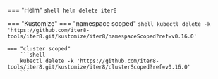 === "Helm"
    ```shell
    helm delete iter8
    ```
    
=== "Kustomize"
    === "namespace scoped"
        ```shell
        kubectl delete -k 'https://github.com/iter8-tools/iter8.git/kustomize/iter8/namespaceScoped?ref=v0.16.0'
        ```

    === "cluster scoped"
        ```shell
        kubectl delete -k 'https://github.com/iter8-tools/iter8.git/kustomize/iter8/clusterScoped?ref=v0.16.0'
        ```

